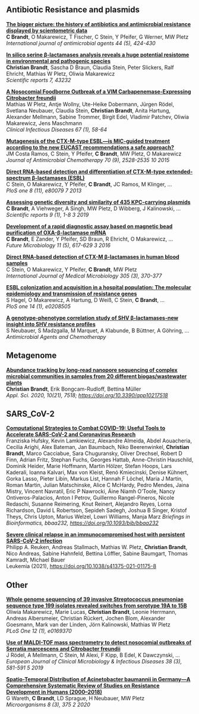 ## Antibiotic Resistance and plasmids
[**The bigger picture: the history of antibiotics and antimicrobial resistance displayed by scientometric data**](https://www.sciencedirect.com/science/article/abs/pii/S092485791400243X)  
**C Brandt**, O Makarewicz, T Fischer, C Stein, Y Pfeifer, G Werner, MW Pletz  
*International journal of antimicrobial agents 44 (5), 424-430*

[**In silico serine β-lactamases analysis reveals a huge potential resistome in environmental and pathogenic species**](https://www.nature.com/articles/srep43232)  
**Christian Brandt**, Sascha D Braun, Claudia Stein, Peter Slickers, Ralf Ehricht, Mathias W Pletz, Oliwia Makarewicz  
*Scientific reports 7, 43232*

[**A Nosocomial Foodborne Outbreak of a VIM Carbapenemase-Expressing Citrobacter freundii**](https://academic.oup.com/cid/article/67/1/58/4809943)  
Mathias W Pletz, Antje Wollny, Ute-Heike Dobermann, Jürgen Rödel, Svetlana Neubauer, Claudia Stein, **Christian Brandt**, Anita Hartung, Alexander Mellmann, Sabine Trommer, Birgit Edel, Vladimir Patchev, Oliwia Makarewicz, Jens Maschmann  
*Clinical Infectious Diseases 67 (1), 58-64*

[**Mutagenesis of the CTX-M-type ESBL—is MIC-guided treatment according to the new EUCAST recommendations a safe approach?**](https://academic.oup.com/jac/article-abstract/70/9/2528/721756)  
JM Costa Ramos, C Stein, Y Pfeifer, **C Brandt**, MW Pletz, O Makarewicz  
*Journal of Antimicrobial Chemotherapy 70 (9), 2528-2535	10	2015*

[**Direct RNA-based detection and differentiation of CTX-M-type extended-spectrum β-lactamases (ESBL)**](https://journals.plos.org/plosone/article?id=10.1371/journal.pone.0080079)  
C Stein, O Makarewicz, Y Pfeifer, **C Brandt**, JC Ramos, M Klinger, ...  
*PloS one 8 (11), e80079	7	2013*

[**Assessing genetic diversity and similarity of 435 KPC-carrying plasmids**](https://www.nature.com/articles/s41598-019-47758-5)  
**C Brandt**, A Viehweger, A Singh, MW Pletz, D Wibberg, J Kalinowski, ...  
*Scientific reports 9 (1), 1-8	3	2019*

[**Development of a rapid diagnostic assay based on magnetic bead purification of OXA-β-lactamase mRNA**](https://www.futuremedicine.com/doi/abs/10.2217/fmb.16.13)  
**C Brandt**, E Zander, Y Pfeifer, SD Braun, R Ehricht, O Makarewicz, ...  
*Future Microbiology 11 (5), 617-629	3	2016*

[**Direct RNA-based detection of CTX-M β-lactamases in human blood samples**](https://www.sciencedirect.com/science/article/abs/pii/S1438422115000168)  
C Stein, O Makarewicz, Y Pfeifer, **C Brandt**, MW Pletz  
*International Journal of Medical Microbiology 305 (3), 370-377*

[**ESBL colonization and acquisition in a hospital population: The molecular epidemiology and transmission of resistance genes**](https://journals.plos.org/plosone/article?id=10.1371/journal.pone.0208505)  
S Hagel, O Makarewicz, A Hartung, D Weiß, C Stein, **C Brandt**, ...  
*PloS one 14 (1), e0208505*

[**A genotype-phenotype correlation study of SHV β-lactamases-new insight into SHV resistance profiles**](https://aac.asm.org/content/64/7/e02293-19.abstract)  
S Neubauer, S Madzgalla, M Marquet, A Klabunde, B Büttner, A Göhring, ...  
*Antimicrobial Agents and Chemotherapy*

## Metagenome

[**Abundance tracking by long-read nanopore sequencing of complex microbial communities in samples from 20 different biogas/wastewater plants**](https://www.mdpi.com/2076-3417/10/21/7518)  
**Christian Brandt**, Erik Bongcam-Rudloff, Bettina Müller  
*Appl. Sci. 2020, 10(21), 7518; https://doi.org/10.3390/app10217518*

## SARS_CoV-2

[**Computational Strategies to Combat COVID-19: Useful Tools to Accelerate SARS-CoV-2 and Coronavirus Research**](https://academic.oup.com/bib/advance-article/doi/10.1093/bib/bbaa232/5955939)  
Franziska Hufsky, Kevin Lamkiewicz, Alexandre Almeida, Abdel Aouacheria, Cecilia Arighi, Alex Bateman, Jan Baumbach, Niko Beerenwinkel, **Christian Brandt**, Marco Cacciabue, Sara Chuguransky, Oliver Drechsel, Robert D Finn, Adrian Fritz, Stephan Fuchs, Georges Hattab, Anne-Christin Hauschild, Dominik Heider, Marie Hoffmann, Martin Hölzer, Stefan Hoops, Lars Kaderali, Ioanna Kalvari, Max von Kleist, Renó Kmiecinski, Denise Kühnert, Gorka Lasso, Pieter Libin, Markus List, Hannah F Löchel, Maria J Martin, Roman Martin, Julian Matschinske, Alice C McHardy, Pedro Mendes, Jaina Mistry, Vincent Navratil, Eric P Nawrocki, Áine Niamh O’Toole, Nancy Ontiveros-Palacios, Anton I Petrov, Guillermo Rangel-Pineros, Nicole Redaschi, Susanne Reimering, Knut Reinert, Alejandro Reyes, Lorna Richardson, David L Robertson, Sepideh Sadegh, Joshua B Singer, Kristof Theys, Chris Upton, Marius Welzel, Lowri Williams, Manja Marz
*Briefings in Bioinformatics, bbaa232, https://doi.org/10.1093/bib/bbaa232*

[**Severe clinical relapse in an immunocompromised host with persistent SARS-CoV-2 infection**](https://www.nature.com/articles/s41375-021-01175-8)  
Philipp A. Reuken, Andreas Stallmach, Mathias W. Pletz, **Christian Brandt**, Nico Andreas, Sabine Hahnfeld, Bettina Löffler, Sabine Baumgart, Thomas Kamradt, Michael Bauer   
Leukemia (2021), https://doi.org/10.1038/s41375-021-01175-8

## Other

[**Whole genome sequencing of 39 invasive Streptococcus pneumoniae sequence type 199 isolates revealed switches from serotype 19A to 15B**](https://journals.plos.org/plosone/article?id=10.1371/journal.pone.0169370)  
Oliwia Makarewicz, Marie Lucas, **Christian Brandt**, Leonie Herrmann, Andreas Albersmeier, Christian Rückert, Jochen Blom, Alexander Goesmann, Mark van der Linden, Jörn Kalinowski, Mathias W Pletz   
*PLoS One 12 (1), e0169370*

[**Use of MALDI-TOF mass spectrometry to detect nosocomial outbreaks of Serratia marcescens and Citrobacter freundii**](https://link.springer.com/article/10.1007/s10096-018-03462-2)  
J Rödel, A Mellmann, C Stein, M Alexi, F Kipp, B Edel, K Dawczynski, ...  
*European Journal of Clinical Microbiology & Infectious Diseases 38 (3), 581-591	5	2019*

[**Spatio-Temporal Distribution of Acinetobacter baumannii in Germany—A Comprehensive Systematic Review of Studies on Resistance Development in Humans (2000–2018)**](https://www.mdpi.com/2076-2607/8/3/375)  
G Wareth, **C Brandt**, LD Sprague, H Neubauer, MW Pletz  
*Microorganisms 8 (3), 375	2	2020*






